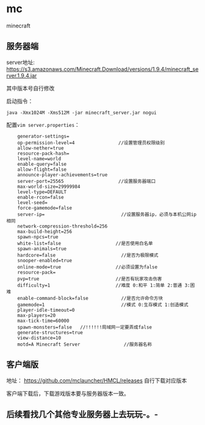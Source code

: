 # mc
minecraft

## 服务器端

server地址: https://s3.amazonaws.com/Minecraft.Download/versions/1.9.4/minecraft_server.1.9.4.jar

其中版本号自行修改

启动指令：
```
java -Xmx1024M -Xms512M -jar minecraft_server.jar nogui
```

配置`vim server.properties`：

```
    generator-settings=
    op-permission-level=4                //设置管理员权限级别
    allow-nether=true
    resource-pack-hash=
    level-name=world
    enable-query=false
    allow-flight=false
    announce-player-achievements=true
    server-port=25565                    //设置服务器端口
    max-world-size=29999984
    level-type=DEFAULT
    enable-rcon=false
    level-seed=
    force-gamemode=false
    server-ip=                            //设置服务器ip，必须与本机公网ip相同
    network-compression-threshold=256
    max-build-height=256
    spawn-npcs=true
    white-list=false                    //是否使用白名单
    spawn-animals=true
    hardcore=false                        //是否为极限模式
    snooper-enabled=true
    online-mode=true                    //必须设置为false
    resource-pack=
    pvp=true                            //是否有玩家攻击伤害
    difficulty=1                        //难度 0:和平 1:简单 2:普通 3:困难
    enable-command-block=false            //是否允许命令方块
    gamemode=1                            //模式 0:生存模式 1:创造模式
    player-idle-timeout=0
    max-players=20
    max-tick-time=60000
    spawn-monsters=false   //!!!!!!局域网一定要弄成false
    generate-structures=true
    view-distance=10
    motd=A Minecraft Server                //服务器名称
```

## 客户端版

地址： https://github.com/mclauncher/HMCL/releases 自行下载对应版本

客户端下载后，下载游戏版本要与服务器版本一致。


## 后续看找几个其他专业服务器上去玩玩-。-

